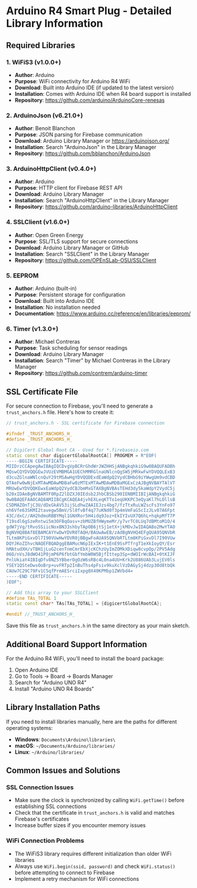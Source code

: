 # Arduino R4 Smart Plug - Detailed Library Information

## Required Libraries

### 1. WiFiS3 (v1.0.0+)
- **Author**: Arduino
- **Purpose**: WiFi connectivity for Arduino R4 WiFi
- **Download**: Built into Arduino IDE (if updated to the latest version)
- **Installation**: Comes with Arduino IDE when R4 board support is installed
- **Repository**: https://github.com/arduino/ArduinoCore-renesas

### 2. ArduinoJson (v6.21.0+)
- **Author**: Benoit Blanchon
- **Purpose**: JSON parsing for Firebase communication
- **Download**: Arduino Library Manager or https://arduinojson.org/
- **Installation**: Search "ArduinoJson" in the Library Manager
- **Repository**: https://github.com/bblanchon/ArduinoJson

### 3. ArduinoHttpClient (v0.4.0+)
- **Author**: Arduino
- **Purpose**: HTTP client for Firebase REST API
- **Download**: Arduino Library Manager
- **Installation**: Search "ArduinoHttpClient" in the Library Manager
- **Repository**: https://github.com/arduino-libraries/ArduinoHttpClient

### 4. SSLClient (v1.6.0+)
- **Author**: Open Green Energy
- **Purpose**: SSL/TLS support for secure connections
- **Download**: Arduino Library Manager or GitHub
- **Installation**: Search "SSLClient" in the Library Manager
- **Repository**: https://github.com/OPEnSLab-OSU/SSLClient

### 5. EEPROM
- **Author**: Arduino (built-in)
- **Purpose**: Persistent storage for configuration
- **Download**: Built into Arduino IDE
- **Installation**: No installation needed
- **Documentation**: https://www.arduino.cc/reference/en/libraries/eeprom/

### 6. Timer (v1.3.0+)
- **Author**: Michael Contreras
- **Purpose**: Task scheduling for sensor readings
- **Download**: Arduino Library Manager
- **Installation**: Search "Timer" by Michael Contreras in the Library Manager
- **Repository**: https://github.com/contrem/arduino-timer

## SSL Certificate File

For secure connection to Firebase, you'll need to generate a `trust_anchors.h` file. Here's how to create it:

```cpp
// trust_anchors.h - SSL certificate for Firebase connection

#ifndef _TRUST_ANCHORS_H_
#define _TRUST_ANCHORS_H_

// DigiCert Global Root CA - Used for *.firebaseio.com
static const char digicertGlobalRootCA[] PROGMEM = R"EOF(
-----BEGIN CERTIFICATE-----
MIIDrzCCApegAwIBAgIQCDvgVpBCRrGhdWrJWZHHSjANBgkqhkiG9w0BAQUFADBh
MQswCQYDVQQGEwJVUzEVMBMGA1UEChMMRGlnaUNlcnQgSW5jMRkwFwYDVQQLExB3
d3cuZGlnaWNlcnQuY29tMSAwHgYDVQQDExdEaWdpQ2VydCBHbG9iYWwgUm9vdCBD
QTAeFw0wNjExMTAwMDAwMDBaFw0zMTExMTAwMDAwMDBaMGExCzAJBgNVBAYTAlVT
MRUwEwYDVQQKEwxEaWdpQ2VydCBJbmMxGTAXBgNVBAsTEHd3dy5kaWdpY2VydC5j
b20xIDAeBgNVBAMTF0RpZ2lDZXJ0IEdsb2JhbCBSb290IENBMIIBIjANBgkqhkiG
9w0BAQEFAAOCAQ8AMIIBCgKCAQEA4jvhEXLeqKTTo1eqUKKPC3eQyaKl7hLOllsB
CSDMAZOnTjC3U/dDxGkAV53ijSLdhwZAAIEJzs4bg7/fzTtxRuLWZscFs3YnFo97
nh6Vfe63SKMI2tavegw5BmV/Sl0fvBf4q77uKNd0f3p4mVmFaG5cIzJLv07A6Fpt
43C/dxC//AH2hdmoRBBYMql1GNXRor5H4idq9Joz+EkIYIvUX7Q6hL+hqkpMfT7P
T19sdl6gSzeRntwi5m3OFBqOasv+zbMUZBfHWymeMr/y7vrTC0LUq7dBMtoM1O/4
gdW7jVg/tRvoSSiicNoxBN33shbyTApOB6jtSj1etX+jkMOvJwIDAQABo2MwYTAO
BgNVHQ8BAf8EBAMCAYYwDwYDVR0TAQH/BAUwAwEB/zAdBgNVHQ4EFgQUA95QNVbR
TLtm8KPiGxvDl7I90VUwHwYDVR0jBBgwFoAUA95QNVbRTLtm8KPiGxvDl7I90VUw
DQYJKoZIhvcNAQEFBQADggEBAMucN6pIExIK+t1EnE9SsPTfrgT1eXkIoyQY/Esr
hMAtudXH/vTBH1jLuG2cenTnmCmrEbXjcKChzUyImZOMkXDiqw8cvpOp/2PV5Adg
06O/nVsJ8dWO41P0jmP6P6fbtGbfYmbW0W5BjfIttep3Sp+dWOIrWcBAI+0tKIJF
PnlUkiaY4IBIqDfv8NZ5YBberOgOzW6sRBc4L0na4UU+Krk2U886UAb3LujEV0ls
YSEY1QSteDwsOoBrp+uvFRTp2InBuThs4pFsiv9kuXclVzDAGySj4dzp30d8tbQk
CAUw7C29C79Fv1C5qfPrmAESrciIxpg0X40KPMbp1ZWVbd4=
-----END CERTIFICATE-----
)EOF";

// Add this array to your SSLClient
#define TAs_TOTAL 1
static const char* TAs[TAs_TOTAL] = {digicertGlobalRootCA};

#endif //_TRUST_ANCHORS_H_
```

Save this file as `trust_anchors.h` in the same directory as your main sketch.

## Additional Board Support Information

For the Arduino R4 WiFi, you'll need to install the board package:

1. Open Arduino IDE
2. Go to Tools → Board → Boards Manager
3. Search for "Arduino UNO R4"
4. Install "Arduino UNO R4 Boards"

## Library Installation Paths

If you need to install libraries manually, here are the paths for different operating systems:

- **Windows**: `Documents\Arduino\libraries\`
- **macOS**: `~/Documents/Arduino/libraries/`
- **Linux**: `~/Arduino/libraries/`

## Common Issues and Solutions

### SSL Connection Issues
- Make sure the clock is synchronized by calling `WiFi.getTime()` before establishing SSL connections
- Check that the certificate in `trust_anchors.h` is valid and matches Firebase's certificates
- Increase buffer sizes if you encounter memory issues

### WiFi Connection Problems
- The WiFiS3 library requires different initialization than older WiFi libraries
- Always use `WiFi.begin(ssid, password)` and check `WiFi.status()` before attempting to connect to Firebase
- Implement a retry mechanism for WiFi connections 